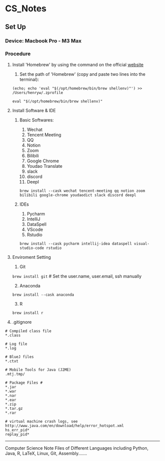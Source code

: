 # CS_Notes

## Set Up
### Device: Macbook Pro - M3 Max
### Procedure
1. Install 'Homebrew' by using the command on the official [website](https://brew.sh)
    1. Set the path of 'Homebrew' (copy and paste two lines into the terminal):
    
    `(echo; echo 'eval "$(/opt/homebrew/bin/brew shellenv)"') >> /Users/henryw/.zprofile`

    `eval "$(/opt/homebrew/bin/brew shellenv)"`

2. Install Software & IDE
    1. Basic Softwares:
        1. Wechat
        2. Tencent Meeting
        3. QQ
        4. Notion
        5. Zoom
        6. Bilibili
        7. Google Chrome
        8. Youdao Translate
        9. slack
        10. discord
        11. Deepl
      
        `brew install --cask wechat tencent-meeting qq notion zoom bilibili google-chrome youdaodict slack discord deepl`
    2. IDEs
        1. Pycharm
        2. IntelliJ
        3. DataSpell
        4. VScode
        5. Rstudio
      
        `brew install --cask pycharm intellij-idea dataspell visual-studio-code rstudio`
3. Enviroment Setting
   1. Git

   `brew install git`  \# Set the user.name, user.email, ssh manually

   2. Anaconda

   `brew install --cask anaconda`

   3. R

   `brew install r`

4. .gitignore
```
# Compiled class file
*.class

# Log file
*.log

# BlueJ files
*.ctxt

# Mobile Tools for Java (J2ME)
.mtj.tmp/

# Package Files #
*.jar
*.war
*.nar
*.ear
*.zip
*.tar.gz
*.rar

# virtual machine crash logs, see http://www.java.com/en/download/help/error_hotspot.xml
hs_err_pid*
replay_pid*
```

---


Computer Science Note Files of Different Languages including Python, Java, R, LaTeX, Linux, Git, Assembly.......


